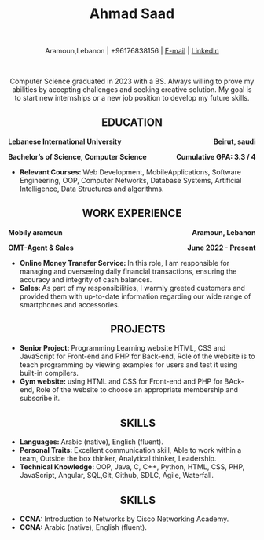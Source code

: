 <center><h1>Ahmad Saad</h1></center><br>
<center><p>Aramoun,Lebanon | +96176838156 | <a href="ahmadsaad200235@gmail.com">E-mail</a> | <a href="[mailto:your.email@example.com](https://www.linkedin.com/in/ahmad-saad-1b2651256)">LinkedIn</a>
</p></center><br>
<center><p> Computer Science graduated in 2023 with a BS. Always willing to prove my abilities by accepting challenges and
seeking creative solution. My goal is to start new internships or a new job position to develop my future skills.</p></center>
<center><h2>EDUCATION</h2></center>
<p>
<b style = "float:left">Lebanese International University</b>
<b style = "float:right">Beirut, saudi</b>
</p>
<br>
<p>
<b style = "float:left">Bachelor’s of Science, Computer Science </b>
<b style = "float:right">Cumulative GPA: 3.3 / 4 </b>
</p>
<br>
<ul>
  <li><b>Relevant Courses: </b>Web Development, MobileApplications, Software Engineering, OOP, Computer Networks,
Database Systems, Artificial Intelligence, Data Structures and algorithms.</li>
</ul>
<center><h2>WORK EXPERIENCE</h2></center>
<p>
<b style = "float:left">Mobily aramoun</b>
<b style = "float:right">Aramoun, Lebanon</b>
</p>
<br>
<p>
<b style = "float:left">OMT-Agent & Sales </b>
<b style = "float:right">June 2022 - Present</b>
</p>
<br>
<ul>
  <li><b>Online Money Transfer Service: </b>In this role, I am responsible for managing and overseeing daily financial
transactions, ensuring the accuracy and integrity of cash balances.</li>
<li><b>Sales: </b>As part of my responsibilities, I warmly greeted customers and provided them with up-to-date
information regarding our wide range of smartphones and accessories.</li>
<center><h2> PROJECTS</h2></center>
<li><b>Senior Project: </b>Programming Learning website HTML, CSS and JavaScript for Front-end and PHP for
Back-end, Role of the website is to teach programming by viewing examples for users and test it using built-in
compilers.</li>
<li><b>Gym website: </b>using HTML and CSS for Front-end and PHP for BAck-end, Role of the website to choose an
appropriate membership and subscribe it.</li>

<center><h2> SKILLS</h2></center>
<li><b>Languages: </b>Arabic (native), English (fluent).</li>
<li><b>Personal Traits: </b>Excellent communication skill, Able to work within a team, Outside the box thinker, Analytical
thinker, Leadership.</li>
<li><b>Technical Knowledge: </b>OOP, Java, C, C++, Python, HTML, CSS, PHP, JavaScript, Angular, SQL,Git, Github,
SDLC, Agile, Waterfall.</li>
<center><h2> SKILLS</h2></center>
<li><b>CCNA: </b>Introduction to Networks by Cisco Networking Academy.</li>
<li><b>CCNA: </b>Arabic (native), English (fluent).</li>









